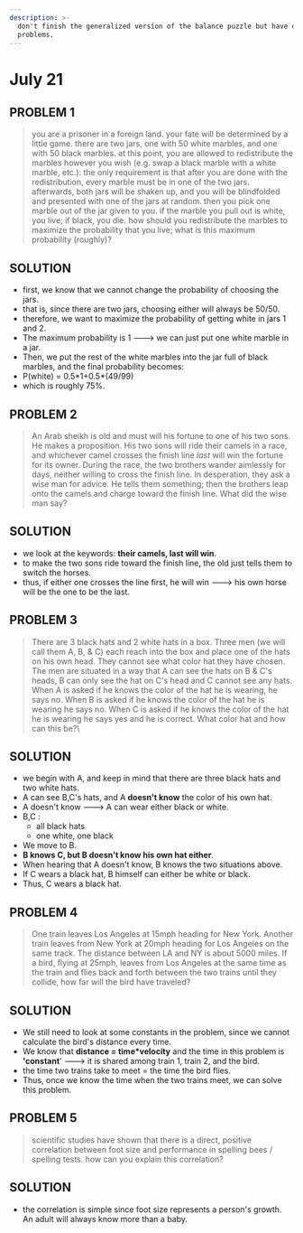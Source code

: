 ```yaml
---
description: >-
  don't finish the generalized version of the balance puzzle but have done other
  problems.
---
```


# July 21

## PROBLEM 1

> you are a prisoner in a foreign land. your fate will be determined by a little game. there are two jars, one with 50 white marbles, and one with 50 black marbles. at this point, you are allowed to redistribute the marbles however you wish (e.g. swap a black marble with a white marble, etc.): the only requirement is that after you are done with the redistribution, every marble must be in one of the two jars. afterwards, both jars will be shaken up, and you will be blindfolded and presented with one of the jars at random. then you pick one marble out of the jar given to you. if the marble you pull out is white, you live; if black, you die. how should you redistribute the marbles to maximize the probability that you live; what is this maximum probability (roughly)?

## SOLUTION

* first, we know that we cannot change the probability of choosing the jars.
* that is, since there are two jars, choosing either will always be 50/50.
* therefore, we want to maximize the probability of getting white in jars 1 and 2.
* The maximum probability is 1 ---> we can just put one white marble in a jar.
* Then, we put the rest of the white marbles into the jar full of black marbles, and the final probability becomes:
* P(white) = 0.5\*1+0.5\*(49/99)
* which is roughly 75%.



## PROBLEM 2

> An Arab sheikh is old and must will his fortune to one of his two sons. He makes a proposition. His two sons will ride their camels in a race, and whichever camel crosses the finish line _last_ will win the fortune for its owner. During the race, the two brothers wander aimlessly for days, neither willing to cross the finish line. In desperation, they ask a wise man for advice. He tells them something; then the brothers leap onto the camels and charge toward the finish line. What did the wise man say?

## SOLUTION

* we look at the keywords: **their camels, last will win**.
* to make the two sons ride toward the finish line, the old just tells them to switch the horses.
* thus, if either one crosses the line first, he will win ---> his own horse will be the one to be the last.



## PROBLEM 3

> There are 3 black hats and 2 white hats in a box. Three men (we will call them A, B, & C) each reach into the box and place one of the hats on his own head. They cannot see what color hat they have chosen. The men are situated in a way that A can see the hats on B & C's heads, B can only see the hat on C's head and C cannot see any hats. When A is asked if he knows the color of the hat he is wearing, he says no. When B is asked if he knows the color of the hat he is wearing he says no. When C is asked if he knows the color of the hat he is wearing he says yes and he is correct. What color hat and how can this be?\
>



## SOLUTION

* we begin with A, and keep in mind that there are three black hats and two white hats.
* A can see B,C's hats, and A **doesn't know** the color of his own hat.
* A doesn't know ---> A can wear either black or white.
* B,C :&#x20;
  * all black hats
  * one white, one black
* We move to B.
* **B knows C, but B doesn't know his own hat either**.
* When hearing that A doesn't know, B knows the two situations above.
* If C wears a black hat, B himself can either be white or black.
* Thus, C wears a black hat.



## PROBLEM 4

> One train leaves Los Angeles at 15mph heading for New York. Another train leaves from New York at 20mph heading for Los Angeles on the same track. The distance between LA and NY is about 5000 miles. If a bird, flying at 25mph, leaves from Los Angeles at the same time as the train and flies back and forth between the two trains until they collide, how far will the bird have traveled?&#x20;

## SOLUTION

* We still need to look at some constants in the problem, since we cannot calculate the bird's distance every time.
* We know that **distance = time\*velocity** and the time in this problem is **'constant**' ---> it is shared among train 1, train 2, and the bird.
* the time two trains take to meet = the time the bird flies.
* Thus, once we know the time when the two trains meet, we can solve this problem.



## PROBLEM 5

> scientific studies have shown that there is a direct, positive correlation between foot size and performance in spelling bees / spelling tests. how can you explain this correlation?

## SOLUTION

* the correlation is simple since foot size represents a person's growth. An adult will always know more than a baby.
